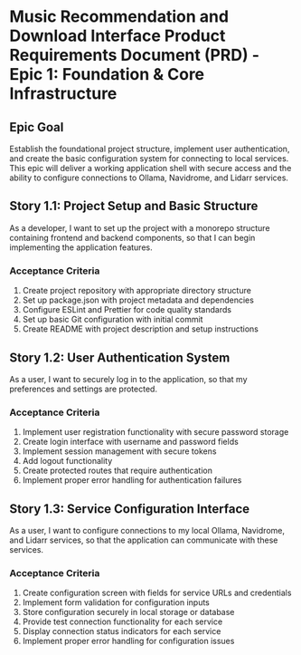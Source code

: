 # Music Recommendation and Download Interface Product Requirements Document (PRD) - Epic 1: Foundation & Core Infrastructure

## Epic Goal

Establish the foundational project structure, implement user authentication, and create the basic configuration system for connecting to local services. This epic will deliver a working application shell with secure access and the ability to configure connections to Ollama, Navidrome, and Lidarr services.

## Story 1.1: Project Setup and Basic Structure

As a developer,
I want to set up the project with a monorepo structure containing frontend and backend components,
so that I can begin implementing the application features.

### Acceptance Criteria

1. Create project repository with appropriate directory structure
2. Set up package.json with project metadata and dependencies
3. Configure ESLint and Prettier for code quality standards
4. Set up basic Git configuration with initial commit
5. Create README with project description and setup instructions

## Story 1.2: User Authentication System

As a user,
I want to securely log in to the application,
so that my preferences and settings are protected.

### Acceptance Criteria

1. Implement user registration functionality with secure password storage
2. Create login interface with username and password fields
3. Implement session management with secure tokens
4. Add logout functionality
5. Create protected routes that require authentication
6. Implement proper error handling for authentication failures

## Story 1.3: Service Configuration Interface

As a user,
I want to configure connections to my local Ollama, Navidrome, and Lidarr services,
so that the application can communicate with these services.

### Acceptance Criteria

1. Create configuration screen with fields for service URLs and credentials
2. Implement form validation for configuration inputs
3. Store configuration securely in local storage or database
4. Provide test connection functionality for each service
5. Display connection status indicators for each service
6. Implement proper error handling for configuration issues